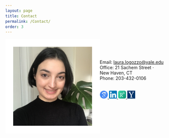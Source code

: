 ```yaml
---
layout: page
title: Contact
permalink: /Contact/
order: 3
---
```


<img src = "/images/LauraPortrait.JPG" alt = "Portrait" height="250" style="border: 25px solid white; float: left;" />

<br>

<br><br> 
Email: [laura.logozzo@yale.edu](mailto:laura.logozzo@yale.edu) <br> 
Office: 21 Sachem Street &middot; New Haven, CT <br>
Phone: 203-432-0106
<br> <br> 

<a href="https://scholar.google.com/citations?user=_UCp1DgAAAAJ&hl=en" target="_blank"> <img src="/images/GoogleScholar.png" width = "25" /> </a>
<a href="https://www.linkedin.com/in/lauralogozzo/" target="_blank"> <img src="/images/LinkedIn.png" width = "25" /> </a>
<a href="https://www.researchgate.net/profile/Laura_Logozzo" target="_blank"> <img src="/images/ResearchGate.jpg" width = "25" /> </a>
<a href="https://environment.yale.edu/profile/laura-logozzo" target="_blank"> <img src="/images/Yale.png" width = "25" /> </a>
